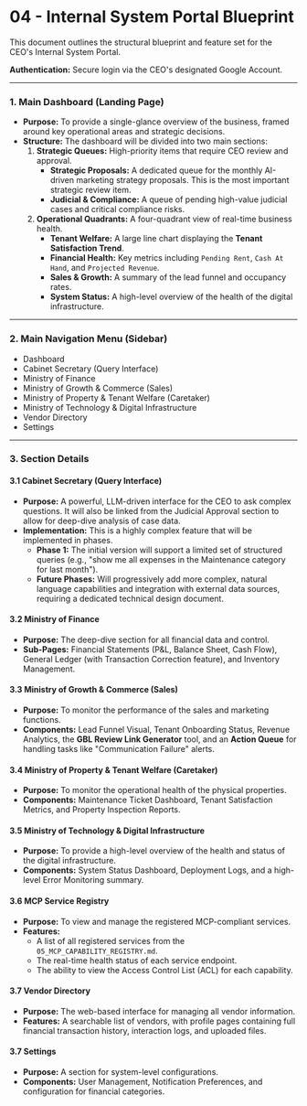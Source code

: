 # 04 - Internal System Portal Blueprint

This document outlines the structural blueprint and feature set for the CEO's Internal System Portal.

**Authentication:** Secure login via the CEO's designated Google Account.

---

### 1. Main Dashboard (Landing Page)

- **Purpose:** To provide a single-glance overview of the business, framed around key operational areas and strategic decisions.
- **Structure:** The dashboard will be divided into two main sections:
    1.  **Strategic Queues:** High-priority items that require CEO review and approval.
        - **Strategic Proposals:** A dedicated queue for the monthly AI-driven marketing strategy proposals. This is the most important strategic review item.
        - **Judicial & Compliance:** A queue of pending high-value judicial cases and critical compliance risks.
    2.  **Operational Quadrants:** A four-quadrant view of real-time business health.
        - **Tenant Welfare:** A large line chart displaying the **Tenant Satisfaction Trend**.
        - **Financial Health:** Key metrics including `Pending Rent`, `Cash At Hand`, and `Projected Revenue`.
        - **Sales & Growth:** A summary of the lead funnel and occupancy rates.
        - **System Status:** A high-level overview of the health of the digital infrastructure.

---

### 2. Main Navigation Menu (Sidebar)

- Dashboard
- Cabinet Secretary (Query Interface)
- Ministry of Finance
- Ministry of Growth & Commerce (Sales)
- Ministry of Property & Tenant Welfare (Caretaker)
- Ministry of Technology & Digital Infrastructure
- Vendor Directory
- Settings

---

### 3. Section Details

#### 3.1 Cabinet Secretary (Query Interface)
- **Purpose:** A powerful, LLM-driven interface for the CEO to ask complex questions. It will also be linked from the Judicial Approval section to allow for deep-dive analysis of case data.
- **Implementation:** This is a highly complex feature that will be implemented in phases.
    - **Phase 1:** The initial version will support a limited set of structured queries (e.g., "show me all expenses in the Maintenance category for last month").
    - **Future Phases:** Will progressively add more complex, natural language capabilities and integration with external data sources, requiring a dedicated technical design document.

#### 3.2 Ministry of Finance
- **Purpose:** The deep-dive section for all financial data and control.
- **Sub-Pages:** Financial Statements (P&L, Balance Sheet, Cash Flow), General Ledger (with Transaction Correction feature), and Inventory Management.

#### 3.3 Ministry of Growth & Commerce (Sales)
- **Purpose:** To monitor the performance of the sales and marketing functions.
- **Components:** Lead Funnel Visual, Tenant Onboarding Status, Revenue Analytics, the **GBL Review Link Generator** tool, and an **Action Queue** for handling tasks like "Communication Failure" alerts.

#### 3.4 Ministry of Property & Tenant Welfare (Caretaker)
- **Purpose:** To monitor the operational health of the physical properties.
- **Components:** Maintenance Ticket Dashboard, Tenant Satisfaction Metrics, and Property Inspection Reports.

#### 3.5 Ministry of Technology & Digital Infrastructure
- **Purpose:** To provide a high-level overview of the health and status of the digital infrastructure.
- **Components:** System Status Dashboard, Deployment Logs, and a high-level Error Monitoring summary.

#### 3.6 MCP Service Registry
- **Purpose:** To view and manage the registered MCP-compliant services.
- **Features:**
    - A list of all registered services from the `05_MCP_CAPABILITY_REGISTRY.md`.
    - The real-time health status of each service endpoint.
    - The ability to view the Access Control List (ACL) for each capability.

#### 3.7 Vendor Directory
- **Purpose:** The web-based interface for managing all vendor information.
- **Features:** A searchable list of vendors, with profile pages containing full financial transaction history, interaction logs, and uploaded files.

#### 3.7 Settings
- **Purpose:** A section for system-level configurations.
- **Components:** User Management, Notification Preferences, and configuration for financial categories.